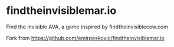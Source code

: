 # findtheinvisiblemar.io
Find the invisible AVA, a game inspired by findtheinvisiblecow.com

Fork from https://github.com/emirpeskovic/findtheinvisiblemar.io
